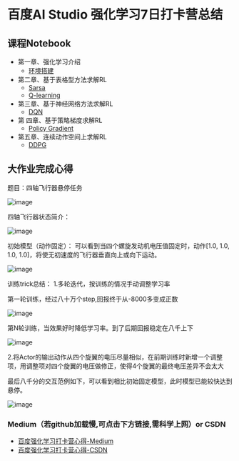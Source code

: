 # 百度AI Studio 强化学习7日打卡营总结
## 课程Notebook
+ 第一章、强化学习介绍
    + [环境搭建](https://nbviewer.jupyter.org/github/RonaldJEN/PaddlePaddle_RL_Class/blob/master/notebook/lesson1_MakeEnv.ipynb)
+ 第二章、基于表格型方法求解RL
    + [Sarsa](https://nbviewer.jupyter.org/github/RonaldJEN/PaddlePaddle_RL_Class/blob/master/notebook/lesson2.1_Sarsa.ipynb)
    + [Q-learning](https://nbviewer.jupyter.org/github/RonaldJEN/PaddlePaddle_RL_Class/blob/master/notebook/lesson2.2_Qlearning.ipynb)
+ 第三章、基于神经网络方法求解RL
    + [DQN](https://nbviewer.jupyter.org/github/RonaldJEN/PaddlePaddle_RL_Class/blob/master/notebook/lesson3_DQN.ipynb)
+ 第 四章、基于策略梯度求解RL
    + [Policy Gradient](https://nbviewer.jupyter.org/github/RonaldJEN/PaddlePaddle_RL_Class/blob/master/notebook/lesson4_PG.ipynb)
+ 第五章、连续动作空间上求解RL
    + [DDPG](https://nbviewer.jupyter.org/github/RonaldJEN/PaddlePaddle_RL_Class/blob/master/notebook/lesson5_FinalHW.ipynb)

## 大作业完成心得
题目：四轴飞行器悬停任务

![image](https://github.com/RonaldJEN/PaddlePaddle_RL_Class/blob/master/pic/1.jpg)

四轴飞行器状态简介：

![image](https://github.com/RonaldJEN/PaddlePaddle_RL_Class/blob/master/pic/2.jpg)

初始模型（动作固定）：
可以看到当四个螺旋发动机电压值固定时，动作[1.0, 1.0, 1.0, 1.0]，将使无初速度的飞行器垂直向上或向下运动。

![image](https://github.com/RonaldJEN/PaddlePaddle_RL_Class/blob/master/pic/3.gif)

训练trick总结：
1.多轮迭代，按训练的情况手动调整学习率

第一轮训练，经过八十万个step,回报终于从-8000多变成正数

![image](https://github.com/RonaldJEN/PaddlePaddle_RL_Class/blob/master/pic/4.jpg)

第N轮训练，当效果好时降低学习率。到了后期回报稳定在八千上下

![image](https://github.com/RonaldJEN/PaddlePaddle_RL_Class/blob/master/pic/5.jpg)

2.将Actor的输出动作从四个旋翼的电压尽量相似，在前期训练时新增一个调整项，用调整项对四个旋翼的电压做修正，使得4个旋翼的最终电压差异不会太大

最后八千分的交互范例如下，可以看到相比初始固定模型，此时模型已能较快达到悬停。

![image](https://github.com/RonaldJEN/PaddlePaddle_RL_Class/blob/master/pic/6.gif)

### Medium（若github加载慢,可点击下方链接,需科学上网）or CSDN
- [百度强化学习打卡营心得-Medium](https://medium.com/@cfddbddcd/%E7%99%BE%E5%BA%A6%E5%BC%BA%E5%8C%96%E5%AD%A6%E4%B9%A0%E6%89%93%E5%8D%A1%E8%90%A5%E6%80%BB%E7%BB%93-by%E7%86%8A%E6%9C%AC%E7%86%8A-1a410d8f4b41)
- [百度强化学习打卡营心得-CSDN](https://blog.csdn.net/qq_40379019/article/details/106977730)
